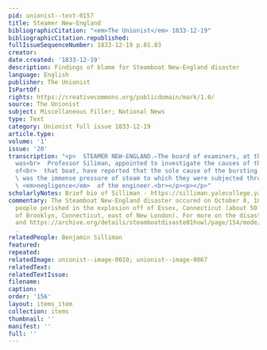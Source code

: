 ```yaml
---
pid: unionist--text-0157
title: Steamer New-England
bibliographicCitation: "<em>The Unionist</em> 1833-12-19"
bibliographicCitation.republished: 
fullIssueSequenceNumber: 1833-12-19 p.01.03
creator: 
date.created: '1833-12-19'
description: Findings of blame for Steamboat New-England disaster
language: English
publisher: The Unionist
IsPartOf: 
rights: https://creativecommons.org/publicdomain/mark/1.0/
source: The Unionist
subject: Miscellaneous Filler; National News
type: Text
category: Unionist full issue 1833-12-19
article.type: 
volume: '1'
issue: '20'
transcription: "<p>  STEAMER NEW-ENGLAND.—The board of examiners, at the head of which
  was<br>  Professor Siliman, appointed to investigate the causes of the destruction
  of<br>  that boat, have reported that the sole cause of the bursting of her boilers<br>
  \ was the immense pressure of steam to which they were subjected through the<br>
  \ <em>negligence</em>  of the engineer.<br></p><p></p>"
scholarlyNotes: Brief bio of Silliman - https://silliman.yalecollege.yale.edu/about-silliman/history
commentary: The Steamboat New-England disaster occured on October 8, 1833. Thirteen
  people perished in the explosion off of Essex, Connecticut (about 50 miles south/southeast
  of Brooklyn, Connecticut, east of New London). For more on the disaster, see https://connecticuthistory.org/the-steamboat-new-england-the-shock-was-dreadful-today-in-history/
  and https://archive.org/details/steamboatdisaste01howl/page/154/mode/2up?view=theater
  .
relatedPeople: Benjamin Silliman
featured: 
repeated: 
relatedImage: unionist--image-0010; unionist--image-0067
relatedText: 
relatedTextIssue: 
filename: 
caption: 
order: '156'
layout: items_item
collection: items
thumbnail: ''
manifest: ''
full: ''
---
```

